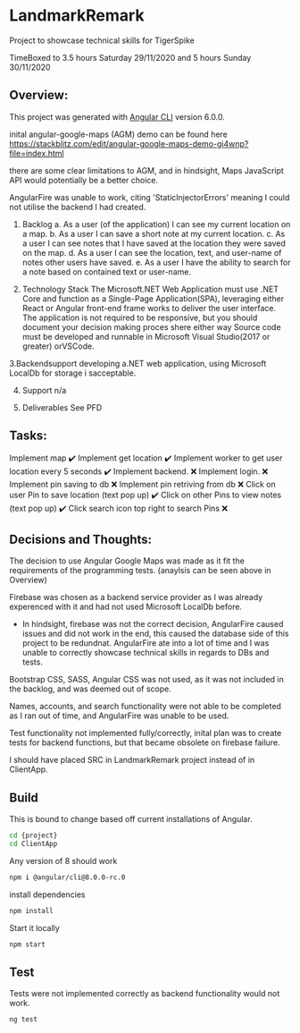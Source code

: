 # LandmarkRemark
Project to showcase technical skills for TigerSpike

TimeBoxed to 3.5 hours Saturday 29/11/2020 and 5 hours Sunday 30/11/2020


## Overview: 
This project was generated with [Angular CLI](https://github.com/angular/angular-cli) version 6.0.0.

inital angular-google-maps (AGM) demo can be found here https://stackblitz.com/edit/angular-google-maps-demo-gi4wnp?file=index.html 

there are some clear limitations to AGM, and in hindsight, Maps JavaScript API would potentially be a better choice. 

AngularFire was unable to work, citing 'StaticInjectorErrors' meaning I could not utilise the backend I had created.



1. Backlog
 a. As a user (of the application) I can see my current location on a map.
 b. As a user I can save a short note at my current location.
 c. As a user I can see notes that I have saved at the location they were saved on the map.
 d. As a user I can see the location, text, and user-name of notes other users have saved.
 e. As a user I have the ability to search for a note based on contained text or user-name.
 


2. Technology Stack
The Microsoft.NET Web Application must use .NET Core and function as a Single-Page Application(SPA), leveraging either​ React​ or​ Angular​ front-end
frame works to deliver the user interface. The application is not required to be responsive, but you should document your decision making proces shere either way
Source code must be developed and runnable in ​Microsoft Visual Studio​(2017 or greater) or ​VSCode​.


3.Backendsupport
developing a.NET web application, using Microsoft LocalDb for storage i sacceptable.


4. Support
n/a 

5. Deliverables
See PFD



## Tasks:

Implement map ✔️
Implement get location ✔️
Implement worker to get user location every 5 seconds ✔️
Implement backend. ❌ 
Implement login. ❌ 
Implement pin saving to db ❌ 
Implement pin retriving from db ❌ 
Click on user Pin to save location (text pop up) ✔️
Click on other Pins to view notes (text pop up) ✔️ 
Click search icon top right to search Pins ❌ 



## Decisions and Thoughts:
The decision to use Angular Google Maps was made as it fit the requirements of the programming tests. (anaylsis can be seen above in Overview)

Firebase was chosen as a backend service provider as I was already experenced with it and had not used Microsoft LocalDb before.
* In hindsight, firebase was not the correct decision, AngularFire caused issues and did not work in the end, this caused the database side of this project to be redundnat.
AngularFire ate into a lot of time and I was unable to correctly showcase technical skills in regards to DBs and tests.


Bootstrap CSS, SASS, Angular CSS was not used, as it was not included in the backlog, and was deemed out of scope.

Names, accounts, and search functionality were not able to be completed as I ran out of time, and AngularFire was unable to be used.

Test functionality not implemented fully/correctly, inital plan was to create tests for backend functions, but that became obsolete on firebase failure.

I should have placed SRC in LandmarkRemark project instead of in ClientApp.


## Build
This is bound to change based off current installations of Angular.

```bash
cd {project}
cd ClientApp
```

Any version of 8 should work
```bash
npm i @angular/cli@8.0.0-rc.0
```

install dependencies 
 ```bash
 npm install
```

Start it locally
 ```bash
npm start
```



## Test
Tests were not implemented correctly as backend functionality would not work.
```bash
ng test
```

